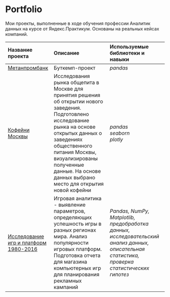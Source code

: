# Portfolio
Мои проекты, выполненные в ходе обучения профессии Аналитик данных на курсе от Яндекс.Практикум. 
Основаны на реальных кейсах компаний.

| Название проекта | Описание | Используемые библиотеки и навыки| 
| :---------------------- | :-------------------------------- | :---------------------- |
| [Метанпромбанк](https://github.com/bestearthman/Portfolio/blob/main/1%20Metanprombank/Metanprombank.ipynb) | Буткемп-проект | *pandas* |
| [Кофейни Москвы](https://github.com/bestearthman/Portfolio/blob/main/2%20Coffe%20House/Coffee_houses.ipynb) | Исследования рынка общепита в Москве для принятия решения об открытии нового заведения. Подготовлено исследование рынка на основе открытых данных о заведениях общественного питания Москвы, визуализированы полученные данные. На основе данных выбрано место для открытия новой кофейни | *pandas<br/> seaborn<br/> plotly* |
| [Исследование игр и платформ 1980-2016](https://github.com/bestearthman/Portfolio/blob/main/2%20Coffe%20House/Coffee_houses.ipynb) | Игровая аналитика - выявление параметров, определяющих успешность игры в разных регионах мира. Анализ популярности игровых платформ. Подготовка отчета для магазина компьютерных игр для планирования рекламных кампаний | *Pandas, NumPy, Matplotlib, предобработка данных, исследовательский анализ данных, описательная статистика, проверка статистических гипотез* |
